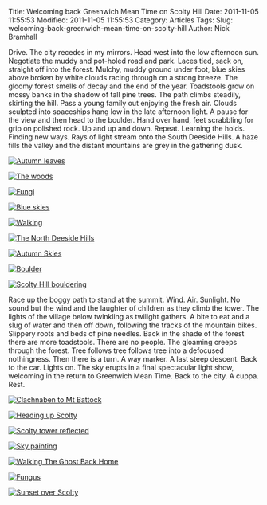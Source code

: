 Title: Welcoming back Greenwich Mean Time on Scolty Hill
Date: 2011-11-05 11:55:53
Modified: 2011-11-05 11:55:53
Category: Articles
Tags: 
Slug: welcoming-back-greenwich-mean-time-on-scolty-hill
Author: Nick Bramhall

Drive. The city recedes in my mirrors. Head west into the low afternoon sun. Negotiate the muddy and pot-holed road and park. Laces tied, sack on, straight off into the forest. Mulchy, muddy ground under foot, blue skies above broken by white clouds racing through on a strong breeze. The gloomy forest smells of decay and the end of the year. Toadstools grow on mossy banks in the shadow of tall pine trees. The path climbs steadily, skirting the hill. Pass a young family out enjoying the fresh air. Clouds sculpted into spaceships hang low in the late afternoon light. A pause for the view and then head to the boulder. Hand over hand, feet scrabbling for grip on polished rock. Up and up and down. Repeat. Learning the holds. Finding new ways. Rays of light stream onto the South Deeside Hills. A haze fills the valley and the distant mountains are grey in the gathering dusk. 



[![Autumn leaves](http://farm7.static.flickr.com/6032/6300473232_b10e9817fe_b.jpg)](http://www.flickr.com/photos/53725815@N00/6300473232)



[![The woods](http://farm7.static.flickr.com/6099/6300427880_1f97c53226_b.jpg)](http://www.flickr.com/photos/53725815@N00/6300427880)



[![Fungi](http://farm7.static.flickr.com/6226/6300420120_6b36831e4d_b.jpg)](http://www.flickr.com/photos/53725815@N00/6300420120)



[![Blue skies](http://farm7.static.flickr.com/6108/6300412110_641e22b5a7_b.jpg)](http://www.flickr.com/photos/53725815@N00/6300412110)



[![Walking](http://farm7.static.flickr.com/6235/6299920807_dd6f725bf8_b.jpg)](http://www.flickr.com/photos/53725815@N00/6299920807)



[![The North Deeside Hills](http://farm7.static.flickr.com/6228/6299958451_11bbcafcca_b.jpg)](http://www.flickr.com/photos/53725815@N00/6299958451)



[![Autumn Skies](http://farm7.static.flickr.com/6031/6300480950_633530f647_b.jpg)](http://www.flickr.com/photos/53725815@N00/6300480950)



[![Boulder](http://farm7.static.flickr.com/6107/6314727898_f22832d128_b.jpg)](http://www.flickr.com/photos/53725815@N00/6314727898)



[![Scolty Hill bouldering](http://farm7.static.flickr.com/6107/6295117409_6c358b1ffb_b.jpg)](http://www.flickr.com/photos/53725815@N00/6295117409)



Race up the boggy path to stand at the summit. Wind. Air. Sunlight. No sound but the wind and the laughter of children as they climb the tower. The lights of the village below twinkling as twilight gathers. A bite to eat and a slug of water and then off down, following the tracks of the mountain bikes. Slippery roots and beds of pine needles. Back in the shade of the forest there are more toadstools. There are no people. The gloaming creeps through the forest. Tree follows tree follows tree into a defocused nothingness. Then there is a turn. A way marker. A last steep descent. Back to the car. Lights on. The sky erupts in a final spectacular light show, welcoming in the return to Greenwich Mean Time. Back to the city. A cuppa. Rest.



[![Clachnaben to Mt Battock](http://farm7.static.flickr.com/6113/6314725098_7f1bf7429f_b.jpg)](http://www.flickr.com/photos/53725815@N00/6314725098)



[![Heading up Scolty](http://farm7.static.flickr.com/6096/6299968725_322df18cbd_b.jpg)](http://www.flickr.com/photos/53725815@N00/6299968725)



[![Scolty tower reflected](http://farm7.static.flickr.com/6240/6314210095_a9b3e4d126_b.jpg)](http://www.flickr.com/photos/53725815@N00/6314210095)



[![Sky painting](http://farm7.static.flickr.com/6031/6314731212_30d50b0840_b.jpg)](http://www.flickr.com/photos/53725815@N00/6314731212)



[![Walking The Ghost Back Home](http://farm7.static.flickr.com/6106/6295337785_ba0315d55d_b.jpg)](http://www.flickr.com/photos/53725815@N00/6295337785)



[![Fungus](http://farm7.static.flickr.com/6093/6296589862_cbc171998c_b.jpg)](http://www.flickr.com/photos/53725815@N00/6296589862)



[![Sunset over Scolty](http://farm7.static.flickr.com/6094/6296616734_af7ebec775_b.jpg)](http://www.flickr.com/photos/53725815@N00/6296616734)
